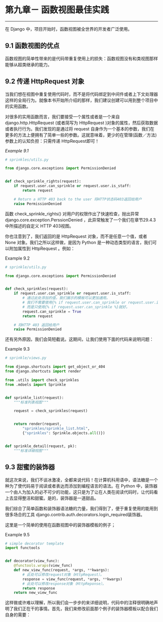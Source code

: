 # 第九章－ 函数视图最佳实践
***********
在 Django 中，项目开始时，函数视图被全世界的开发者广泛使用。

## 9.1 函数视图的优点
函数视图的简单性带来的是代码带重复使用上的损失：函数视图没有和类视图那样能够从超类继承的能力。


## 9.2 传递 HttpRequest 对象
当我们想在视图中重复使用代码时，而不是将代码绑定到中间件或者上下文处理器这样的全局行为。就像本书开始所介绍的那样，我们建议创建可以用到整个项目中的实用函数。  

对很多的实用函数而言，我们要接受一个属性或者是一个来自 django.http.HttpRequest (或者简写为 HttpRequest )对象的属性，然后获取数据或者执行行为。我们发现的是通过将 request 自身作为一个基本的参数，我们在更多的方法上便拥有了简单一些的参数。这就意味着，更少的在管理(函数／方法)参数上的认知负担：只需传递 HttpRequest即可！  

*Example 9.1*  

```python
# sprinkles/utils.py

from django.core.exceptions import PermissionDenied


def check_sprinkle_rights(request):
    if request.user.can_sprinkle or request.user.is_staff:
        return request

    # Return a HTTP 403 back to the user 将HTTP状态码403返回给用户
    raise PermissionDenied
```

函数 check_sprinkle_rights() 对用户的权限作出了快速检查，抛出异常 django.core.exception.PerssionDenied ，此异常触发了一个我们在章节29.4.3中所描述的自定义 HTTP 403视图。  

你也注意到了，我们返回的是 HttpRequest 对象，而不是任意一个值，或者 None 对象。我们之所以这样做，是因为 Python 是一种动态类型的语言，我们可以附加属性到 HttpRequest 。例如：  

Example 9.2  

```python
# sprinkle/utils.py

from django.core.exceptions import PermissionDenied


def check_sprinkles(request):
    if request.user.can_sprinkle or request.user.is_staff:
        # 通过此处添加的值，我们展示的模板可以更加通用。
        # 我们不需要使用{% if request.user.can_sprinkle or request.user.is_staff %}
        # 而是只使用{% if request.user.can_sprinkle %}就好。
        request.can_sprinkle = True
        return request

    # 将HTTP 403 返回给用户
    raise PermissionDenied
```

还有另外原因，我们会简短截说。这期间，让我们使用下面的代码来说明问题：  

Example 9.3  

```python
# sprinkle/views.py

from django.shortcuts import get_object_or_404
from django.shortcuts import render

from .utils import check_sprinkles
from .mdoels import Sprinkle


def sprinkle_list(request):
    """标准列表视图"""

    request = check_sprinkles(request)


    return render(request,
        "sprinkles/sprinkle_list.html",
        {"sprinkles": Sprinkle.objects.all()})


def sprinkle_detail(request, pk):
    """标准详细视图"""


```

## 9.3 甜蜜的装饰器
就这次来说，我们不谈冰激凌，全都来说代码！在计算机科用语中，语法糖是一个种为了使代码易于阅读或者表达而添加到编程语言的语法。在 Python 中，装饰器一个由人为加入的必不可少的功能，这只是为了让在人类在阅读代码时，让代码看上去显得整洁和甜蜜。是的，装饰器是一道甜品。   

我们综合了简单函数和装饰器语法糖的力量，我们得到了，便于重复使用的能用到很多场合的工具 django.contrib.auth.decorators.login_required装饰器。  

这里是一个简单的使用在函数视图中的装饰器模板的例子；  

Example 9.5  

```python
# simple decorator template
import functools


def decorator(view_func):
    @functools.wraps(view_func)
    def new_view_func(request, *args, **kwargs):
        # 此处可以修改request对象（HttpRequest）。
        response = view_func(request, *args, **kwargs)
        # 此处可以修改response对象（HttpReponse）。
        return response
    return new_view_func
```

这样做或许难以理解，所以我们会一步步的来详细说明，代码中的注释很明确地声明了我们正在干的事情。首先，我们来修改前面那个例子的装饰器模板以配合我们自身的需要：  


```python
```

